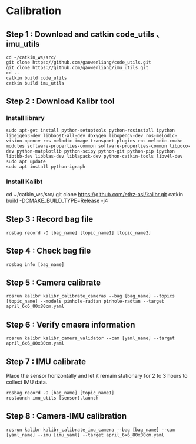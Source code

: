 # Calibration
## Step 1 : Download and catkin code_utils 、 imu_utils
```
cd ~/catkin_ws/src/
git clone https://github.com/gaowenliang/code_utils.git
git clone https://github.com/gaowenliang/imu_utils.git
cd ..
catkin build code_utils
catkin build imu_utils
```
## Step 2 : Download Kalibr tool
### Install library
```
sudo apt-get install python-setuptools python-rosinstall ipython libeigen3-dev libboost-all-dev doxygen libopencv-dev ros-melodic-vision-opencv ros-melodic-image-transport-plugins ros-melodic-cmake-modules software-properties-common software-properties-common libpoco-dev python-matplotlib python-scipy python-git python-pip ipython libtbb-dev libblas-dev liblapack-dev python-catkin-tools libv4l-dev
sudo apt update
sudo apt install python-igraph
```
### Install Kalibt
cd ~/catkin_ws/src/
git clone https://github.com/ethz-asl/kalibr.git
catkin build -DCMAKE_BUILD_TYPE=Release -j4

## Step 3 : Record bag file
```
rosbag record -O [bag_name] [topic_name1] [topic_name2]
```

## Step 4 :  Check bag file
```
rosbag info [bag_name]
```

## Step 5 : Camera calibrate
```
rosrun kalibr kalibr_calibrate_cameras --bag [bag_name] --topics [topic_name] --models pinhole-radtan pinhole-radtan --target april_6x6_80x80cm.yaml
```

## Step 6 : Verify cmaera information
```
rosrun kalibr kalibr_camera_validator --cam [yaml_name] --target april_6x6_80x80cm.yaml
```

## Step 7 : IMU calibrate
Place the sensor horizontally and let it remain stationary for 2 to 3 hours to collect IMU data.
```
rosbag record -O [bag_name] [topic_name1]
roslaunch imu_utils [sensor].launch
```
## Step 8 : Camera-IMU calibration
```
rosrun kalibr kalibr_calibrate_imu_camera --bag [bag_name] --cam [yaml_name] --imu [imu_yaml] --target april_6x6_80x80cm.yaml
```

